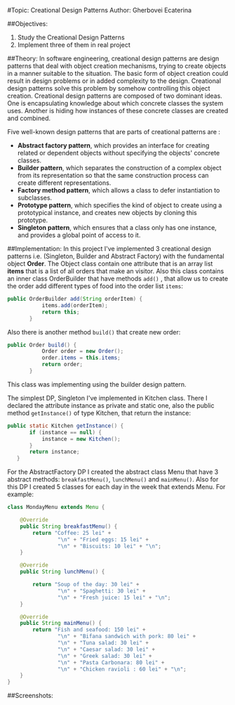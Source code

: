#Topic: Creational Design Patterns
Author: Gherbovei Ecaterina

##Objectives:
1. Study the Creational Design Patterns
2. Implement three of them in real project

##Theory:
In software engineering, creational design patterns are design patterns that deal with object creation mechanisms, 
trying to create objects in a manner suitable to the situation. The basic form of object creation could result in design
problems or in added complexity to the design. Creational design patterns solve this problem by somehow controlling this
object creation.
Creational design patterns are composed of two dominant ideas. One is encapsulating knowledge about which concrete 
classes the system uses. Another is hiding how instances of these concrete classes are created and combined.

Five well-known design patterns that are parts of creational patterns are :

 - **Abstract factory pattern**, which provides an interface for creating related or dependent objects without specifying 
 the objects' concrete classes.
 - **Builder pattern**, which separates the construction of a complex object from its representation so that the same 
 construction process can create different representations.
 - **Factory method pattern**, which allows a class to defer instantiation to subclasses.
 - **Prototype pattern**, which specifies the kind of object to create using a prototypical instance, and creates new 
 objects by cloning this prototype.
 - **Singleton pattern**, which ensures that a class only has one instance, and provides a global point of access to it.
 
##Implementation:
In this project I've implemented 3 creational design patterns i.e. (Singleton, Builder and Abstract Factory)
with the fundamental object **Order**. The Object class contain one attribute that is an array list **items** that is a
list of all orders that make an visitor. Also this class contains an inner class OrderBuilder that have methods `add()` 
, that allow us to create the order add different types of food into the order list `items`:
 ```Java
public OrderBuilder add(String orderItem) {
            items.add(orderItem);
            return this;
        }
```
 Also there is another method 
`build()` that create new order:
 ```Java
public Order build() {
            Order order = new Order();
            order.items = this.items;
            return order;
        }
```
 This class was implementing using the builder design pattern.
 
 The simplest DP, Singleton I've implemented in Kitchen class. There I declared the attribute instance as private and 
 static one, also the public method `getInstance()` of type Kitchen, that return the instance:
 ```Java
public static Kitchen getInstance() {
        if (instance == null) {
            instance = new Kitchen();
        }
        return instance;
    }
```

For the AbstractFactory DP I created the abstract class Menu that have 3 abstract methods: `breakfastMenu()`, 
`lunchMenu()` and `mainMenu()`. Also for this DP I created 5 classes for each day in the week that extends Menu.
For example:
```Java
class MondayMenu extends Menu {

    @Override
    public String breakfastMenu() {
        return "Coffee: 25 lei" +
                "\n" + "Fried eggs: 15 lei" +
                "\n" + "Biscuits: 10 lei" + "\n";
    }

    @Override
    public String lunchMenu() {

        return "Soup of the day: 30 lei" +
                "\n" + "Spaghetti: 30 lei" +
                "\n" + "Fresh juice: 15 lei" + "\n";
    }

    @Override
    public String mainMenu() {
        return "Fish and seafood: 150 lei" +
                "\n" + "Bifana sandwich with pork: 80 lei" +
                "\n" + "Tuna salad: 30 lei" +
                "\n" + "Caesar salad: 30 lei" +
                "\n" + "Greek salad: 30 lei" +
                "\n" + "Pasta Carbonara: 80 lei" +
                "\n" + "Chicken ravioli : 60 lei" + "\n";
    }
}
```
##Screenshots:
